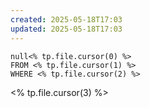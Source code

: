 ```yaml
---
created: 2025-05-18T17:03
updated: 2025-05-18T17:03
---
```

```dataview
null<% tp.file.cursor(0) %>
FROM <% tp.file.cursor(1) %>
WHERE <% tp.file.cursor(2) %>
```
<% tp.file.cursor(3) %>